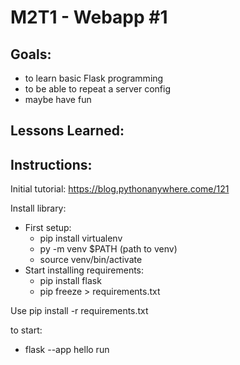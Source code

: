 # M2T1 - Webapp #1

## Goals:
- to learn basic Flask programming
- to be able to repeat a server config
- maybe have fun

## Lessons Learned:

## Instructions:

Initial tutorial: https://blog.pythonanywhere.come/121

Install library:
- First setup:
    - pip install virtualenv
    - py -m venv $PATH (path to venv)
    - source venv/bin/activate
- Start installing requirements:
    - pip install flask
    - pip freeze > requirements.txt

Use pip install -r requirements.txt

to start:
- flask --app hello run